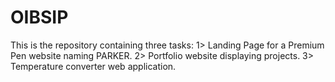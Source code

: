 # OIBSIP
This is the repository containing three tasks: 
1> Landing Page for a Premium Pen website naming PARKER.
2> Portfolio website displaying projects.
3> Temperature converter web application.
